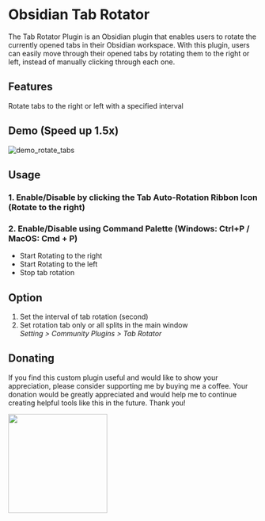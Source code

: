 # Obsidian Tab Rotator

The Tab Rotator Plugin is an Obsidian plugin that enables users to rotate the currently opened tabs in their Obsidian workspace. With this plugin, users can easily move through their opened tabs by rotating them to the right or left, instead of manually clicking through each one.

## Features
Rotate tabs to the right or left with a specified interval

## Demo (Speed up 1.5x)

![demo_rotate_tabs](https://user-images.githubusercontent.com/10937668/234929351-79cce7ed-3ce5-457f-a33e-de887545fdc7.gif)

## Usage
### 1. Enable/Disable by clicking the Tab Auto-Rotation Ribbon Icon (Rotate to the right)
### 2. Enable/Disable using Command Palette (Windows: Ctrl+P / MacOS: Cmd + P) 
  * Start Rotating to the right 
  * Start Rotating to the left 
  * Stop tab rotation 

## Option
1. Set the interval of tab rotation (second) 
2. Set rotation tab only or all splits in the main window \
*Setting > Community Plugins > Tab Rotator*

## Donating
If you find this custom plugin useful and would like to show your appreciation, please consider supporting me by buying me a coffee. Your donation would be greatly appreciated and would help me to continue creating helpful tools like this in the future. Thank you!

[<img style="float:left" src="https://user-images.githubusercontent.com/14358394/115450238-f39e8100-a21b-11eb-89d0-fa4b82cdbce8.png" width="200">](https://ko-fi.com/stevenjin)
